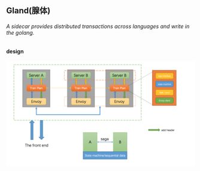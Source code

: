 ## Gland(腺体)

###### A sidecar provides distributed transactions across languages and write in the golang.

#### design

![architecture design](docs/image/architecture-design.png)
